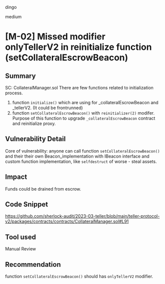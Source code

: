 dingo

medium

# [M-02] Missed modifier onlyTellerV2 in reinitialize function (setCollateralEscrowBeacon)

## Summary
SC: CollateralManager.sol
There are few functions related to initialization process.
1) function `initialize()` which are using for _collateralEscrowBeacon and _tellerV2. (It could be frontrunned)
2) function `setCollateralEscrowBeacon()` with `reinitializer(2)` modifer. Purpose of this function to upgrade `_collateralEscrowBeacon` contract and reinitialize proxy.

## Vulnerability Detail
Core of vulnerability: anyone can call  function `setCollateralEscrowBeacon()` and their their own Beacon_implementation with IBeacon interface and custom function implementation, like `selfdestruct` of worse - steal assets.

## Impact
Funds could be drained from escrow.

## Code Snippet
https://github.com/sherlock-audit/2023-03-teller/blob/main/teller-protocol-v2/packages/contracts/contracts/CollateralManager.sol#L91

## Tool used
Manual Review

## Recommendation
function `setCollateralEscrowBeacon()` should has `onlyTellerV2` modifier.